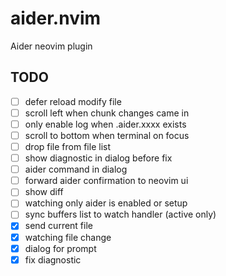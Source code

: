 # aider.nvim

Aider neovim plugin

## TODO

- [ ] defer reload modify file
- [ ] scroll left when chunk changes came in
- [ ] only enable log when .aider.xxxx exists
- [ ] scroll to bottom when terminal on focus
- [ ] drop file from file list
- [ ] show diagnostic in dialog before fix
- [ ] aider command in dialog
- [ ] forward aider confirmation to neovim ui
- [ ] show diff
- [ ] watching only aider is enabled or setup
- [ ] sync buffers list to watch handler (active only)
- [x] send current file
- [x] watching file change
- [x] dialog for prompt
- [x] fix diagnostic

